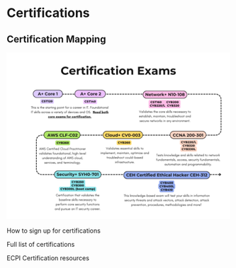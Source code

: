 # Certifications

## Certification Mapping
![map of certification vs classes](CertificationClassMap.png)

How to sign up for certifications

Full list of certifications

ECPI Certification resources
